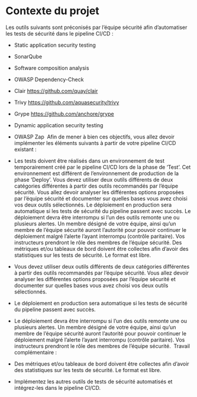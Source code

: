 # **Contexte du projet**

Les outils suivants sont préconisés par l’équipe sécurité afin d’automatiser les tests de sécurité dans le pipeline CI/CD :

- Static application security testing
- SonarQube
- Software composition analysis
- OWASP Dependency-Check
- Clair https://github.com/quay/clair
- Trivy https://github.com/aquasecurity/trivy
- Grype https://github.com/anchore/grype
- Dynamic application security testing
- OWASP Zap
​
Afin de mener à bien ces objectifs, vous allez devoir implémenter les éléments suivants à partir de votre pipeline CI/CD existant :

- Les tests doivent être réalisés dans un environnement de test temporairement créé par le pipeline CI/CD lors de la phase de ‘Test’. Cet environnement est différent de l’environnement de production de la phase ‘Deploy’. Vous devez utiliser deux outils différents de deux catégories différentes à partir des outils recommandés par l’équipe sécurité. Vous allez devoir analyser les différentes options proposées par l’équipe sécurité et documenter sur quelles bases vous avez choisi vos deux outils sélectionnés. Le déploiement en production sera automatique si les tests de sécurité du pipeline passent avec succès. Le déploiement devra être interrompu si l’un des outils remonte une ou plusieurs alertes. Un membre désigné de votre équipe, ainsi qu’un membre de l’équipe sécurité auront l’autorité pour pouvoir continuer le déploiement malgré l’alerte l’ayant interrompu (contrôle paritaire). Vos instructeurs prendront le rôle des membres de l’équipe sécurité. Des métriques et/ou tableaux de bord doivent être collectes afin d’avoir des statistiques sur les tests de sécurité. Le format est libre.

- Vous devez utiliser deux outils différents de deux catégories différentes à partir des outils recommandés par l’équipe sécurité. Vous allez devoir analyser les différentes options proposées par l’équipe sécurité et documenter sur quelles bases vous avez choisi vos deux outils sélectionnés.
- Le déploiement en production sera automatique si les tests de sécurité du pipeline passent avec succès.
- Le déploiement devra être interrompu si l’un des outils remonte une ou plusieurs alertes. Un membre désigné de votre équipe, ainsi qu’un membre de l’équipe sécurité auront l’autorité pour pouvoir continuer le déploiement malgré l’alerte l’ayant interrompu (contrôle paritaire). Vos instructeurs prendront le rôle des membres de l’équipe sécurité.
​
​
Travail complémentaire :

- Des métriques et/ou tableaux de bord doivent être collectes afin d’avoir des statistiques sur les tests de sécurité. Le format est libre.
- Implémentez les autres outils de tests de sécurité automatisés et intégrez-les dans le pipeline CI/CD.
